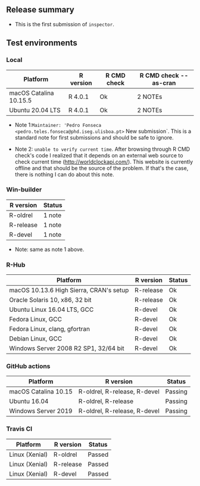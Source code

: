 
## Release summary

* This is the first submission of `inspector`.

## Test environments

### Local 

| Platform               | R version | R CMD check | R CMD check --as-cran |
| -----                  | -----     | -----       | -----                 |
| macOS Catalina 10.15.5 | R 4.0.1   | Ok          | 2 NOTEs               |
| Ubuntu 20.04 LTS       | R 4.0.1   | Ok          | 2 NOTEs               |

* Note 1:`Maintainer: 'Pedro Fonseca <pedro.teles.fonseca@phd.iseg.ulisboa.pt>`
New submission`. This is a standard note for first submissions and should be safe to ignore.

* Note 2: `unable to verify current time`. After browsing through R CMD check's code I realized that it depends on an external web source to check current time (http://worldclockapi.com/). This website is currently offline and that should be the source of the problem. If that's the case, there is nothing I can do about this note. 

### Win-builder

| R version  | Status |
| -----      | -----  |
| R-oldrel   | 1 note |
| R-release  | 1 note |
| R-devel    | 1 note |

* Note: same as note 1 above.

### R-Hub

| Platform                                      | R version | Status |
| -----                                         | -----     | -----  |
| macOS 10.13.6 High Sierra, CRAN's setup       | R-release | Ok     |
| Oracle Solaris 10, x86, 32 bit                | R-release | Ok     |
| Ubuntu Linux 16.04 LTS, GCC                   | R-devel   | Ok     |
| Fedora Linux, GCC                             | R-devel   | Ok     |
| Fedora Linux, clang, gfortran                 | R-devel   | Ok     |
| Debian Linux, GCC                             | R-devel   | Ok     |
| Windows Server 2008 R2 SP1, 32/64 bit         | R-devel   | Ok     |

### GitHub actions

| Platform             | R version                     | Status  |
| -----                | -----                         | -----   |
| macOS Catalina 10.15 | R-oldrel, R-release, R-devel  | Passing |
| Ubuntu 16.04         | R-oldrel, R-release           | Passing |
| Windows Server 2019  | R-oldrel, R-release, R-devel  | Passing |

### Travis CI

| Platform             | R version  | Status |
| -----                | -----      | -----  |
| Linux (Xenial)       | R-oldrel   | Passed |
| Linux (Xenial)       | R-release  | Passed |
| Linux (Xenial)       | R-devel    | Passed |




